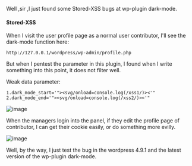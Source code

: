 Well ,sir ,I just found some Stored-XSS bugs at wp-plugin dark-mode.

#### Stored-XSS

When I visit the user profile page as a normal user contributor, I'll see the dark-mode function here:

```
http://127.0.0.1/wordpress/wp-admin/profile.php
```


But when I pentest the  parameter in this plugin, I found when I write something into this point, it does not filter well.

Weak data parameter:

```
1.dark_mode_start='"><svg/onload=console.log(/xss1/)><'"
2.dark_mode_end='"><svg/onload=console.log(/xss2/)><'"
```

![image](https://raw.githubusercontent.com/d4wner/Vulnerabilities-Report/master/pic/dark-mode/sxss1.png)


When the managers login into the panel, if they edit the profile page of contributor, I can get their cookie easily, or do something more evilly.

![image](https://raw.githubusercontent.com/d4wner/Vulnerabilities-Report/master/pic/dark-mode/sxss2.png)

Well,  by the way, I just test the bug in the wordpress 4.9.1 and the latest version of the wp-plugin dark-mode.